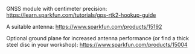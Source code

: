 GNSS module with centimeter precision:
https://learn.sparkfun.com/tutorials/gps-rtk2-hookup-guide

A suitable antenna:
https://www.sparkfun.com/products/15192

Optional ground plane for increased antenna performance (or find a thick steel disc in your workshop):
https://www.sparkfun.com/products/15004